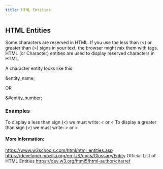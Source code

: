 ```yaml
---
title: HTML Entities
---
```

## HTML Entities

Some characters are reserved in HTML.
If you use the less than (<) or greater than (>) signs in your text, the browser might mix them with tags.
HTML (or Character) entities are used to display reserved characters in HTML.

A character entity looks like this:

&entity_name;

OR

&#entity_number;

### Examples
To display a less than sign (<) we must write: &lt; or &#60;
To display a greater than sign (>) we must write: &gt; or &#62;

#### More Information:
<!-- Please add any articles you think might be helpful to read before writing the article -->
https://www.w3schools.com/html/html_entities.asp
https://developer.mozilla.org/en-US/docs/Glossary/Entity
Official List of HTML Entities https://dev.w3.org/html5/html-author/charref

